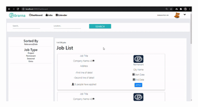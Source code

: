 <a href="https://github.com/maheenriaz/Forarna-Job-Dashboard/blob/main/ezgif.com-gif-maker%20(4).gif.gif"><img src="https://github.com/maheenriaz/Forarna-Job-Dashboard/blob/main/ezgif.com-gif-maker%20(4).gif" title="react native"></a>

